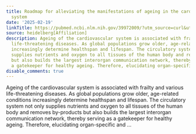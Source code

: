 ```yaml
---
title: Roadmap for alleviating the manifestations of ageing in the cardiovascular
  system
date: '2025-02-19'
linkTitle: https://pubmed.ncbi.nlm.nih.gov/39972009/?utm_source=curl&utm_medium=rss&utm_campaign=pubmed-2&utm_content=1FakS-2QOkCT8HsMOQP1bCRQ4YzyumYOmxmF0moLsQ3dFB1E9V&fc=20220326224207&ff=20250220170953&v=2.18.0.post9+e462414
source: heidelberg[Affiliation]
description: Ageing of the cardiovascular system is associated with frailty and various
  life-threatening diseases. As global populations grow older, age-related conditions
  increasingly determine healthspan and lifespan. The circulatory system not only
  supplies nutrients and oxygen to all tissues of the human body and removes by-products
  but also builds the largest interorgan communication network, thereby serving as
  a gatekeeper for healthy ageing. Therefore, elucidating organ-specific and ...
disable_comments: true
---
```

Ageing of the cardiovascular system is associated with frailty and various life-threatening diseases. As global populations grow older, age-related conditions increasingly determine healthspan and lifespan. The circulatory system not only supplies nutrients and oxygen to all tissues of the human body and removes by-products but also builds the largest interorgan communication network, thereby serving as a gatekeeper for healthy ageing. Therefore, elucidating organ-specific and ...